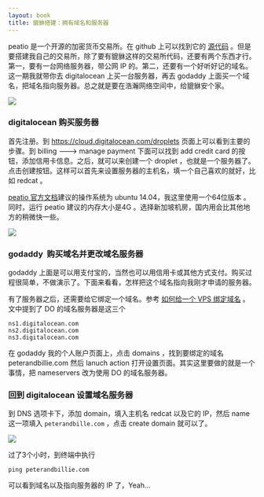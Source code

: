 ```yaml
---
layout: book
title: 貔貅搭建：拥有域名和服务器
---
```


peatio 是一个开源的加密货币交易所。在 github 上可以找到它的 [源代码](https://github.com/peatio/peatio) 。但是要搭建我自己的交易所，除了要有貔貅这样的交易所代码，还要有两个东西才行。第一，要有一台网络服务器，带公网 IP 的。第二，还要有一个好听好记的域名。这一期我就带你去 digitalocean 上买一台服务器，再去 godaddy 上面买一个域名，把域名指向服务器。总之就是要在浩瀚网络空间中，给貔貅安个家。

![](http://happypeter.github.io/bitcoin_basics/img/peatio_vps_domain.png)


### digitalocean 购买服务器

首先注册。到 <https://cloud.digitalocean.com/droplets> 页面上可以看到主要的步骤。到 billing ---> manage payment 下面可以找到 add credit card 的按钮，添加信用卡信息。之后，就可以来创建一个 droplet ，也就是一个服务器了。点击创建按钮。这样可以首先来设置服务器的主机名，填一个自己喜欢的就好，比如 redcat 。

[peatio 官方文档](https://github.com/peatio/peatio/blob/master/doc/deploy-ubuntu.md)建议的操作系统为 ubuntu 14.04，我这里使用一个64位版本 。同时，运行 peatio 建议的内存大小是4G 。选择新加坡机房，国内用会比其他地方的稍微快一些。

![](http://happypeter.github.io/bitcoin_basics/img/vps_settings.png)

<!-- ping 出来的结果也不可信，网站运行速度跟很多因素有关，CPU 内存 是不是 SSD 等等，所以不要以 ping 为标准，要以实用为依据，网页打开速度是不是可以接受，可以不可以播放视频？ ssh 登陆后反应慢不慢？如果实际用着没有问题，那么 ping 出来是 400ms 还是 70ms 都无所谓

ping digitalocean sinapore 120ms  ping linode tokyp 80ms

    ping railscasts.com(digitalocean US) 400ms but still play video OK， so this just does not matter


   minimum ram: 4G
  https://github.com/peatio/peatio/issues/281 -->


### godaddy  购买域名并更改域名服务器

godaddy 上面是可以用支付宝的，当然也可以用信用卡或其他方式支付。购买过程很简单，不做演示了。下面来看看，怎样把这个域名指向我刚才申请的服务器。

有了服务器之后，还需要给它绑定一个域名。参考 [如何给一个 VPS 绑定域名](https://www.digitalocean.com/community/tutorials/how-to-set-up-a-host-name-with-digitalocean) 。文中提到了 DO 的域名服务器是这三个

    ns1.digitalocean.com
    ns2.digitalocean.com
    ns3.digitalocean.com

在 godaddy 我的个人账户页面上，点击 domains ，找到要绑定的域名 peterandbillie.com 然后 lanuch action 打开设置页面。其实这里要做的就是一个事情，把 nameservers 改为使用 DO 的域名服务器。

### 回到 digitalocean 设置域名服务器

到 DNS 选项卡下，添加 domain，填入主机名 redcat 以及它的 IP，然后 name 这一项填入 `peterandbille.com` ，点击 create domain 就可以了。

![](http://happypeter.github.io/bitcoin_basics/img/do_dns.png)

过了3个小时，到终端中执行

    ping peterandbillie.com

可以看到域名以及指向服务器的 IP 了，Yeah...

<!-- 刚刚到 DO 添加 peterandbillie.com
    现在是下午四点半，看看多长时间能生效？
    - 还不到六点，好了 -->
